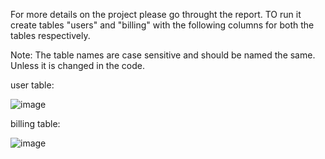 For more details on the project please go throught the report.
TO run it create tables "users" and "billing" with the following columns for both the tables respectively.

Note: The table names are case sensitive and should be named the same. Unless it is changed in the code.



user table:






![image](https://user-images.githubusercontent.com/42175730/119612755-e592e000-be19-11eb-97a6-6688202f6269.png)


billing table:







![image](https://user-images.githubusercontent.com/42175730/119612814-f80d1980-be19-11eb-96b3-947f04255a46.png)
